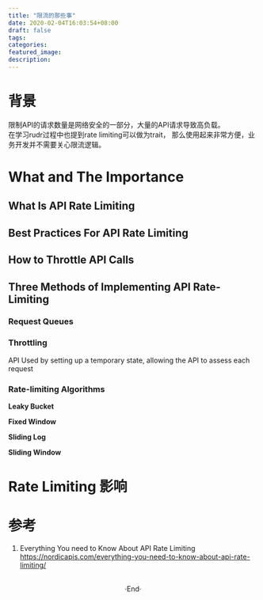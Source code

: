 ```yaml
---
title: "限流的那些事"
date: 2020-02-04T16:03:54+08:00
draft: false
tags: 
categories: 
featured_image: 
description: 
---
```


# 背景
限制API的请求数量是网络安全的一部分，大量的API请求导致高负载。  
在学习rudr过程中也提到rate limiting可以做为trait， 那么使用起来非常方便，业务开发并不需要关心限流逻辑。

# What and The Importance


## What Is API Rate Limiting

## Best Practices For API Rate Limiting 

## How to Throttle API Calls

## Three Methods of Implementing API Rate-Limiting 

### Request Queues 


### Throttling 
API Used by setting up a temporary state, allowing the API to assess each request

### Rate-limiting Algorithms 

**Leaky Bucket** 


**Fixed Window** 

**Sliding Log** 

**Sliding Window** 



# Rate Limiting 影响




# 参考
1. Everything You need to Know About API Rate Limiting    
  https://nordicapis.com/everything-you-need-to-know-about-api-rate-limiting/

<br>

<center>  ·End·  </center>
